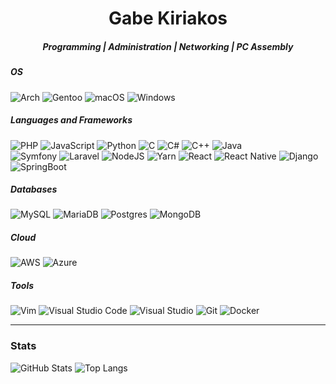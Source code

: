 <h1 align="center">
  Gabe Kiriakos
</h1>

<h5 align="center">
  Programming | 
  Administration | 
  Networking | 
  PC Assembly
</h5>

##### OS
![Arch](https://img.shields.io/badge/Arch%20Linux-1793D1?logo=arch-linux&logoColor=fff)
![Gentoo](https://img.shields.io/badge/Gentoo-54487A?logo=gentoo&logoColor=white)
![macOS](https://img.shields.io/badge/mac%20os-000000?logo=macos&logoColor=F0F0F0)
![Windows](https://img.shields.io/badge/Windows-0078D6?logo=windows&logoColor=white)

##### Languages and Frameworks
![PHP](https://img.shields.io/badge/php-%23777BB4.svg?logo=php&logoColor=white)
![JavaScript](https://img.shields.io/badge/javascript-%23323330.svg?logo=javascript&logoColor=%23F7DF1E)
![Python](https://img.shields.io/badge/python-3670A0?logo=python&logoColor=ffdd54)
![C](https://img.shields.io/badge/c-%2300599C.svg?logo=c&logoColor=white)
![C#](https://img.shields.io/badge/c%23-%23239120.svg?logo=c-sharp&logoColor=white)
![C++](https://img.shields.io/badge/c++-%2300599C.svg?logo=c%2B%2B&logoColor=white)
![Java](https://img.shields.io/badge/java-%23ED8B00.svg?logo=java&logoColor=white)<br>
![Symfony](https://img.shields.io/badge/symfony-%23000000.svg?logo=symfony&logoColor=white)
![Laravel](https://img.shields.io/badge/laravel-%23FF2D20.svg?logo=laravel&logoColor=white)
![NodeJS](https://img.shields.io/badge/node.js-6DA55F?logo=node.js&logoColor=white)
![Yarn](https://img.shields.io/badge/yarn-%232C8EBB.svg?logo=yarn&logoColor=white)
![React](https://img.shields.io/badge/react-%2320232a.svg?logo=react&logoColor=%2361DAFB)
![React Native](https://img.shields.io/badge/react_native-%2320232a.svg?logo=react&logoColor=%2361DAFB)
![Django](https://img.shields.io/badge/django-%23092E20.svg?logo=django&logoColor=white)
![SpringBoot](https://img.shields.io/badge/springboot-%236DB33F.svg?logo=spring&logoColor=white)

##### Databases
![MySQL](https://img.shields.io/badge/mysql-%2300f.svg?logo=mysql&logoColor=white)
![MariaDB](https://img.shields.io/badge/MariaDB-003545?logo=mariadb&logoColor=white)
![Postgres](https://img.shields.io/badge/postgres-%23316192.svg?logo=postgresql&logoColor=white)
![MongoDB](https://img.shields.io/badge/MongoDB-%234ea94b.svg?logo=mongodb&logoColor=white)

##### Cloud
![AWS](https://img.shields.io/badge/AWS-%23FF9900.svg?logo=amazon-aws&logoColor=white)
![Azure](https://img.shields.io/badge/azure-%230072C6.svg?logo=microsoftazure&logoColor=white)

##### Tools
![Vim](https://img.shields.io/badge/VIM-%2311AB00.svg?logo=vim&logoColor=white)
![Visual Studio Code](https://img.shields.io/badge/Visual%20Studio%20Code-0078d7.svg?logo=visual-studio-code&logoColor=white)
![Visual Studio](https://img.shields.io/badge/Visual%20Studio-5C2D91.svg?logo=visual-studio&logoColor=white)
![Git](https://img.shields.io/badge/git-%23F05033.svg?logo=git&logoColor=white)
![Docker](https://img.shields.io/badge/docker-%230db7ed.svg?logo=docker&logoColor=white)

---

### Stats
![GitHub Stats](https://github-readme-stats.vercel.app/api?username=gabekiriakos&layout=compact&show_icons=true&theme=dark)
![Top Langs](https://github-readme-stats.vercel.app/api/top-langs/?username=gabekiriakos&layout=compact&theme=dark)

